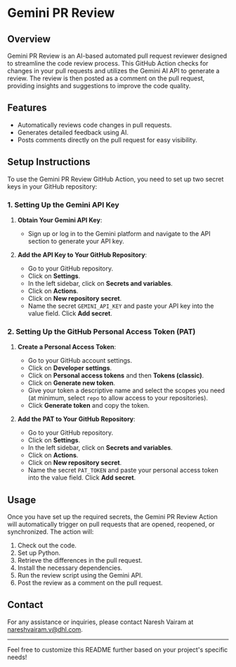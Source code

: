 # Gemini PR Review

## Overview

Gemini PR Review is an AI-based automated pull request reviewer designed to streamline the code review process. This GitHub Action checks for changes in your pull requests and utilizes the Gemini AI API to generate a review. The review is then posted as a comment on the pull request, providing insights and suggestions to improve the code quality.

## Features

- Automatically reviews code changes in pull requests.
- Generates detailed feedback using AI.
- Posts comments directly on the pull request for easy visibility.

## Setup Instructions

To use the Gemini PR Review GitHub Action, you need to set up two secret keys in your GitHub repository:

### 1. Setting Up the Gemini API Key

1. **Obtain Your Gemini API Key**: 
   - Sign up or log in to the Gemini platform and navigate to the API section to generate your API key.

2. **Add the API Key to Your GitHub Repository**:
   - Go to your GitHub repository.
   - Click on **Settings**.
   - In the left sidebar, click on **Secrets and variables**.
   - Click on **Actions**.
   - Click on **New repository secret**.
   - Name the secret `GEMINI_API_KEY` and paste your API key into the value field. Click **Add secret**.

### 2. Setting Up the GitHub Personal Access Token (PAT)

1. **Create a Personal Access Token**:
   - Go to your GitHub account settings.
   - Click on **Developer settings**.
   - Click on **Personal access tokens** and then **Tokens (classic)**.
   - Click on **Generate new token**.
   - Give your token a descriptive name and select the scopes you need (at minimum, select `repo` to allow access to your repositories).
   - Click **Generate token** and copy the token.

2. **Add the PAT to Your GitHub Repository**:
   - Go to your GitHub repository.
   - Click on **Settings**.
   - In the left sidebar, click on **Secrets and variables**.
   - Click on **Actions**.
   - Click on **New repository secret**.
   - Name the secret `PAT_TOKEN` and paste your personal access token into the value field. Click **Add secret**.

## Usage

Once you have set up the required secrets, the Gemini PR Review Action will automatically trigger on pull requests that are opened, reopened, or synchronized. The action will:

1. Check out the code.
2. Set up Python.
3. Retrieve the differences in the pull request.
4. Install the necessary dependencies.
5. Run the review script using the Gemini API.
6. Post the review as a comment on the pull request.

## Contact

For any assistance or inquiries, please contact Naresh Vairam at [nareshvairam.v@dhl.com](mailto:nareshvairam.v@dhl.com).

---

Feel free to customize this README further based on your project's specific needs!
